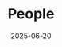 ---
title: People
date: 2025-06-20

type: landing

sections:
  - block: people
    content:
      title: Коллектив лаборатории
      # Choose which groups/teams of users to display.
      #   Edit `user_groups` in each user's profile to add them to one or more of these groups.
      user_groups:
          - Head of lab
          - Researchers
          # - Grad Students
          # - Administration
          # - Visitors
          # - Alumni
      sort_by: Params.sorting_order
      sort_ascending: true
    design:
      show_interests: false
      show_role: true
      show_social: true
---
